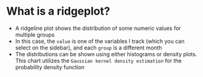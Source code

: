 # What is a ridgeplot?

- A ridgeline plot shows the distribution of some numeric values for multiple groups
- In this case, the `value` is one of the variables I track (which you can select on the sidebar), and each `group` is a different month
- The distributions can be shown using either histograms or density plots. This chart utilizes the `Gaussian kernel density estimation` for the probability density function
